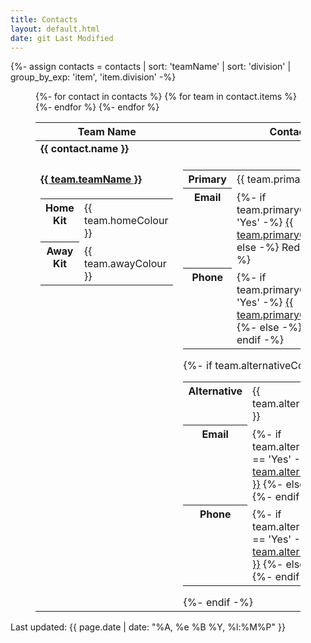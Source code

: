 ```yaml
---
title: Contacts
layout: default.html
date: git Last Modified
---
```


{%- assign contacts = contacts | sort: 'teamName' | sort: 'division' | group_by_exp: 'item', 'item.division' -%}

<style>
	tr {
		vertical-align: baseline;
	}
</style>


<figure>
	<table>
		<thead>
			<tr>
				<th>Team Name</th>
				<th>Contacts</th>
				<th>Venue</th>
			</tr>
		</thead>
		<tbody>
			{%- for contact in contacts %}
				<tr><td colspan="3"><b>{{ contact.name }}</b></td></tr>
				{% for team in contact.items %}
					<tr id="{{ team.teamName | slug }}">
						<td>
							<h4><a href="#{{ team.teamName | slug }}">{{ team.teamName }}</a></h4>
							<table>
								<tbody>
									<tr>
										<th>Home Kit</th>
										<td>{{ team.homeColour }}</td>
									</tr>
									<tr>
										<th>Away Kit</th>
										<td>{{ team.awayColour }}</td>
									</tr>
								</tbody>
							</table>
						</td>
						<td>
							<table>
								<tbody>
									<tr>
										<th>Primary</th>
										<td>{{ team.primaryContactName }}</td>
									</tr>
									<tr>
										<th>Email</th>
										<td>
											{%- if team.primaryContactShare == 'Yes' -%}
												<a href="mailto:{{ team.primaryContactEmail }}">{{ team.primaryContactEmail }}</a>
											{%- else -%}
												Redacted
											{%- endif -%}
										</td>
									</tr>
									<tr>
										<th>Phone</th>
										<td>
											{%- if team.primaryContactShare == 'Yes' -%}
												<a href="tel:{{ team.primaryContactPhone }}">{{ team.primaryContactPhone }}</a>
											{%- else -%}
												Redacted
											{%- endif -%}
										</td>
									</tr>
								</tbody>
							</table>
							{%- if team.alternativeContactName != '' -%}
							<table>
								<tbody>
									<tr>
										<th>Alternative</th>
										<td>{{ team.alternativeContactName }}</td>
									</tr>
									<tr>
										<th>Email</th>
										<td>
											{%- if team.alternativeContactShare == 'Yes' -%}
												<a href="mailto:{{ team.alternativeContactEmail }}">{{ team.alternativeContactEmail }}</a>
											{%- else -%}
												Redacted
											{%- endif -%}
										</td>
									</tr>
									<tr>
										<th>Phone</th>
										<td>
											{%- if team.alternativeContactShare == 'Yes' -%}
												<a href="tel:{{ team.alternativeContactPhone }}">{{ team.alternativeContactPhone }}</a>
											{%- else -%}
												Redacted
											{%- endif -%}
										</td>
									</tr>
								</tbody>
							</table>
							{%- endif -%}
						</td>
						<td>
							<table>
								<tbody>
									<tr>
										<th>Game Day</th>
										<td>{{ team.gameDay }}</td>
									</tr>
									<tr>
										<th>Tipoff</th>
										<td>{{ team.tipoff }}</td>
									</tr>
									<tr>
										<th>Venue</th>
										<td>{{ team.homeVenue | replace: ",", "<br>" }}</td>
									</tr>
									<tr>
										<th>Free Parking</th>
										<td>{{ team.freeParking }}</td>
									</tr>
									{%- if team.freeParking == 'No'-%}
										<tr>
											<th>Parking Notes</th>
											<td>{{ team.parkingNotes }}</td>
										</tr>
									{%- endif -%}
								</tbody>
							</table>
						</td>
					</tr>
				{%- endfor %}
			{%- endfor %}
		</tbody>
	</table>
</figure>

<footer>
	<p>Last updated: {{ page.date | date: "%A, %e %B %Y, %l:%M%P" }}</p>
</footer>
